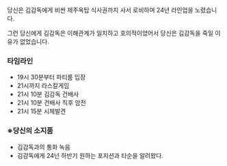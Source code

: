 당신은 김감독에게 비싼 제주옥탑 식사권까지 사서 로비하며 24년 라인업을 노렸습니다.

그런 당신에게 김감독은 이해관계가 일치하고 호의적이었어서 당신은 김감독을 죽일 이유가 없었습니다.

### **타임라인**

- 19시 30분부터 파티룸 입장
- 21시까지 라스칼게임
- 21시 10분 김감독 건배사
- 21시 10분 건배사 직후 암전
- 21시 15분 시체발견

### **※당신의 소지품**

- 김감독과의 통화 녹음
- 김감독에게 24넌 하반기 원하는 포지션과 타순을 알려왔다.

